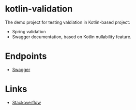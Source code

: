 # kotlin-validation
The demo project for testing valdiation in Kotlin-based project:
- Spring validation
- Swagger documentation, based on Kotlin nullability feature.

# Endpoints
- [Swagger](http://localhost:8080/swagger-ui/)

# Links
- [Stackoverflow](https://stackoverflow.com/questions/64171230/spring-validation-for-kotlin-primitives)
